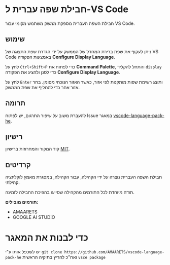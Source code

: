 # חבילת שפה עברית ל-VS Code

חבילת השפה העברית מספקת ממשק משתמש מקומי עבור VS Code.

## שימוש

ניתן לעקוף את שפת ברירת המחדל של הממשק על ידי הגדרת שפת התצוגה של VS Code באמצעות הפקודה **Configure Display Language**.

לחץ על `Ctrl+Shift+P` כדי לפתוח את **Command Palette**, והתחל להקליד `display` כדי לסנן ולהציג את הפקודה **Configure Display Language**.

לחץ על `Enter` ותוצג רשימת שפות מותקנות לפי אזור, כאשר האזור הנוכחי מסומן. בחר אזור אחר כדי להחליף את שפת הממשק.

## תרומה

להעברת משוב על שיפור התרגום, יש לפתוח Issue במאגר [vscode-language-pack-he](https://github.com/AMAARETS/vscode-language-pack-he).

## רישיון

קוד המקור והמחרוזות ברישיון [MIT](https://github.com/Microsoft/vscode-loc/blob/master/LICENSE.md).

## קרדיטים

חבילת השפה העברית נוצרה על ידי הקהילה, עבור הקהילה, במסגרת מאמץ לוקליזציה קהילתי.

תודה מיוחדת לכל התורמים מהקהילה שסייעו בהפיכת החבילה לזמינה.

**תורמים מובילים:**

* AMAARETS
* GOOGLE AI STUDIO

# כדי לבנות את המאגר
יש לשכפל אותו ע"י `git clone https://github.com/AMAARETS/vscode-language-pack-he` ואח"כ להריץ בתיקיה הראשית `vsce package`
